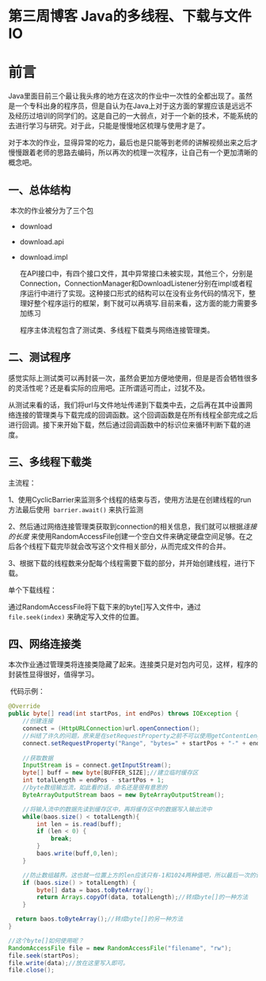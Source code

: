 # 第三周博客 Java的多线程、下载与文件IO

# 前言

​	Java里面目前三个最让我头疼的地方在这次的作业中一次性的全都出现了。虽然是一个专科出身的程序员，但是自认为在Java上对于这方面的掌握应该是远远不及经历过培训的同学们的。这是自己的一大弱点，对于一个新的技术，不能系统的去进行学习与研究。对于此，只能是慢慢地区梳理与使用才是了。

​	对于本次的作业，显得异常的吃力，最后也是只能等到老师的讲解视频出来之后才慢慢跟着老师的思路去编码，所以再次的梳理一次程序，让自己有一个更加清晰的概念吧。

## 一、总体结构

​	本次的作业被分为了三个包

* download

* download.api

* download.impl

  在API接口中，有四个接口文件，其中异常接口未被实现，其他三个，分别是Connection，ConnectionManager和DownloadListener分别在impl或者程序运行中进行了实现。这种接口形式的结构可以在没有业务代码的情况下，整理好整个程序运行的框架，剩下就可以再填写.目前来看，这方面的能力需要多加练习

  程序主体流程包含了测试类、多线程下载类与网络连接管理类。

## 二、测试程序

​	感觉实际上测试类可以再封装一次，虽然会更加方便地使用，但是是否会牺牲很多的灵活性呢？还是看实际的应用吧。正所谓适可而止，过犹不及。

​	从测试来看的话，我们将url与文件地址传递到下载类中去，之后再在其中设置网络连接的管理类与下载完成的回调函数。这个回调函数是在所有线程全部完成之后进行回调。接下来开始下载，然后通过回调函数中的标识位来循环判断下载的进度。



## 三、多线程下载类

主流程：

​	1、使用CyclicBarrier来监测多个线程的结束与否，使用方法是在创建线程的run方法最后使用``` barrier.await()``` 来执行监测

​	2、然后通过网络连接管理类获取到connection的相关信息，我们就可以根据*连接的长度* 来使用RandomAccessFile创建一个空白文件来确定硬盘空间足够。在之后各个线程下载完毕就会改写这个文件相关部分，从而完成文件的合并。

​	3、根据下载的线程数来分配每个线程需要下载的部分，并开始创建线程，进行下载。

单个下载线程：

​	通过RandomAccessFile将下载下来的byte[]写入文件中，通过``` file.seek(index)``` 来确定写入文件的位置。



## 四、网络连接类

​	本次作业通过管理类将连接类隐藏了起来。连接类只是对包内可见，这样，程序的封装性显得很好，值得学习。

​	代码示例：

```java
@Override
public byte[] read(int startPos, int endPos) throws IOException {
  	//创建连接
	connect = (HttpURLConnection)url.openConnection();
    //纠结了许久的问题，原来是在setRequestProperty之前不可以使用getContentLength
  	connect.setRequestProperty("Range", "bytes=" + startPos + "-" + endPos);
	
  	//获取数据
  	InputStream is = connect.getInputStream();
  	byte[] buff = new byte[BUFFER_SIZE];//建立临时缓存区
  	int totalLength = endPos - startPos + 1;
	//byte数组输出流，如此看的话，命名还是很有意思的
 	ByteArrayOutputStream baos = new ByteArrayOutputStream();

  	//将输入流中的数据先读到缓存区中，再将缓存区中的数据写入输出流中
  	while(baos.size() < totalLength){
    	int len = is.read(buff);
    	if (len < 0) {
      		break;
    	}
    	baos.write(buff,0,len);
 	}

  	//防止数组越界。这也就一位置上方的len应该只有-1和1024两种值吧，所以最后一次的读取会造成有少量的留白，这个操作是用来去除留白的。
  	if (baos.size() > totalLength) {
    	byte[] data = baos.toByteArray();
    	return Arrays.copyOf(data, totalLength);//转成byte[]的一种方法
  	}

  return baos.toByteArray();//转成byte[]的另一种方法
}

//这个byte[]如何使用呢？
RandomAccessFile file = new RandomAccessFile("filename", "rw");
file.seek(startPos);
file.write(data);//放在这里写入即可。
file.close();
```





